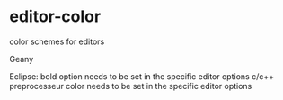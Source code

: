 # editor-color
color schemes for editors

Geany

Eclipse:
bold option needs to be set in the specific editor options
c/c++ preprocesseur color needs to be set in the specific editor options
